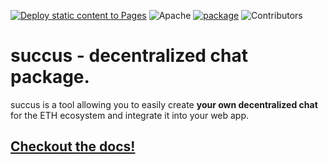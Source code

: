 [![Deploy static content to Pages](https://github.com/noctisatrae/succus/actions/workflows/pages.yml/badge.svg)](https://github.com/noctisatrae/succus/actions/workflows/pages.yml)
![Apache](https://img.shields.io/github/license/noctisatrae/succus)
[![package](https://img.shields.io/npm/v/succus)](https://npmjs.com/package/succus)
![Contributors](https://img.shields.io/github/contributors/noctisatrae/succus)
# succus - decentralized chat package.
succus is a tool allowing you to easily create **your own decentralized chat** for the ETH ecosystem and integrate it into your web app.

## [Checkout the docs!](https://noctisatrae.github.io/succus/global.html)